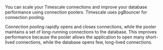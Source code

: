 You can scale your Timescale connections and improve your database performance
using connection poolers. Timescale uses pgBouncer for connection pooling.

Connection pooling rapidly opens and closes connections, while the pooler
maintains a set of long-running connections to the database. This improves
performance because the pooler allows the application to open many short-lived
connections, while the database opens few, long-lived connections.
